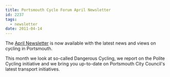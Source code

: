 ```yaml
---
title: Portsmouth Cycle Forum April Newsletter
id: 2237
tags:
  - newsletter
date: 2011-04-14
---
```


The [April Newsletter](/public/assets/docs/PCF-Newsletter-April-2011.pdf) is now available with the latest news and views on cycling in Portsmouth.

This month we look at so-called Dangerous Cycling, we report on the Polite Cycling initiative and we bring you up-to-date on Portsmouth City Council's latest transport initiatives.
